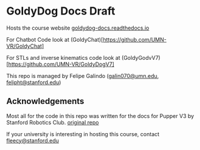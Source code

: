 # GoldyDog Docs Draft 

Hosts the course website [goldydog-docs.readthedocs.io](https://goldydog-docs.readthedocs.io/en/latest/)

For Chatbot Code look at (GoldyChat)[https://github.com/UMN-VR/GoldyChat]

For STLs and inverse kinematics code look at (GoldyGodvV7)[https://github.com/UMN-VR/GoldyDogV7]




This repo is managed by Felipe Galindo (galin070@umn.edu, felipht@stanford.edu)


## Acknowledgements 

Most all for the code in this repo was written for the docs for Pupper V3 by Stanford Robotics Club. [original repo](https://github.com/stanfordroboticsclub/pupperv3-independent-study)

If your university is interesting in hosting this course, contact fleecy@stanford.edu 

